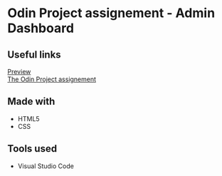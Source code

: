 # Odin Project assignement - Admin Dashboard

## Useful links
<a href="https://nineinchclous.github.io/odin-admin-dashboard/">Preview</a> <br>
<a href="https://www.theodinproject.com/lessons/node-path-intermediate-html-and-css-admin-dashboard">The Odin Project assignement</a>

## Made with
- HTML5
- CSS

## Tools used
- Visual Studio Code
